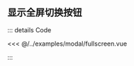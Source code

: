 ## 显示全屏切换按钮

<ClientOnly>
<Fullscreen></Fullscreen>
</ClientOnly>

::: details Code

<<< @/../examples/modal/fullscreen.vue

:::
